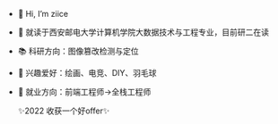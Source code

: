 - 👋 Hi, I’m ziice
- 👀 就读于西安邮电大学计算机学院大数据技术与工程专业，目前研二在读
- 📚 科研方向：图像篡改检测与定位
- 🍬 兴趣爱好：绘画、电竞、DIY、羽毛球
- 📜 就业方向：前端工程师->全栈工程师

   ✨2022 收获一个好offer✨ 
